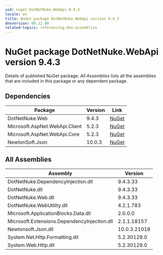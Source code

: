 ```yaml
---
uid: nuget-DotNetNuke.WebApi-9.4.3
locale: en
title: NuGet package DotNetNuke.WebApi version 9.4.3
dnnversion: 09.12.00
related-topics: referencing-dnn-assemblies
---
```


# NuGet package DotNetNuke.WebApi version 9.4.3
Details of published NuGet package.
*All Assemblies* lists all the assemblies that are included in this package or any dependent package.

## Dependencies

|Package|Version|Link|
|---|---|---|
|DotNetNuke.Web|9.4.3|[NuGet](https://www.nuget.org/packages/DotNetNuke.Web/9.4.3)|
|Microsoft.AspNet.WebApi.Client|5.2.3|[NuGet](https://www.nuget.org/packages/Microsoft.AspNet.WebApi.Client/5.2.3)|
|Microsoft.AspNet.WebApi.Core|5.2.3|[NuGet](https://www.nuget.org/packages/Microsoft.AspNet.WebApi.Core/5.2.3)|
|NewtonSoft.Json|10.0.3|[NuGet](https://www.nuget.org/packages/NewtonSoft.Json/10.0.3)|

## All Assemblies

|Assembly|Version|
|---|---|
|DotNetNuke.DependencyInjection.dll|9.4.3.33|
|DotNetNuke.dll|9.4.3.33|
|DotNetNuke.Web.dll|9.4.3.33|
|DotNetNuke.WebUtility.dll|4.2.1.783|
|Microsoft.ApplicationBlocks.Data.dll|2.0.0.0|
|Microsoft.Extensions.DependencyInjection.dll|2.1.1.18157|
|Newtonsoft.Json.dll|10.0.3.21018|
|System.Net.Http.Formatting.dll|5.2.30128.0|
|System.Web.Http.dll|5.2.30128.0|

